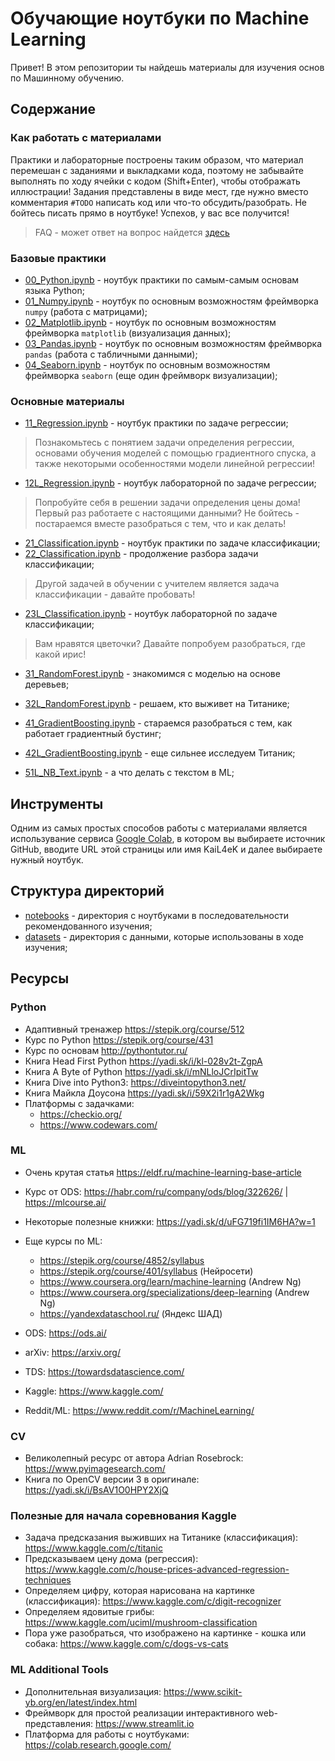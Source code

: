 # Обучающие ноутбуки по Machine Learning

Привет! В этом репозитории ты найдешь материалы для изучения основ по Машинному обучению.

## Содержание

### Как работать с материалами

Практики и лабораторные построены таким образом, что материал перемешан с заданиями и выкладками кода, поэтому не забывайте выполнять по ходу ячейки с кодом (Shift+Enter), чтобы отображать иллюстрации! Задания представлены в виде мест, где нужно вместо комментария `#TODO` написать код или что-то обсудить/разобрать. Не бойтесь писать прямо в ноутбуке! Успехов, у вас все получится!

> FAQ - может ответ на вопрос найдется [здесь](FAQ.md)

### Базовые практики

- [00_Python.ipynb](notebooks/00_Python.ipynb) - ноутбук практики по самым-самым основам языка Python;
- [01_Numpy.ipynb](notebooks/01_Numpy.ipynb) - ноутбук по основным возможностям фреймворка `numpy` (работа с матрицами);
- [02_Matplotlib.ipynb](notebooks/02_Matplotlib.ipynb) - ноутбук по основным возможностям фреймворка `matplotlib` (визуализация данных);
- [03_Pandas.ipynb](notebooks/03_Pandas.ipynb) - ноутбук по основным возможностям фреймворка `pandas` (работа с табличными данными);
- [04_Seaborn.ipynb](notebooks/04_Seaborn.ipynb) - ноутбук по основным возможностям фреймворка `seaborn` (еще один фреймворк визуализации);

### Основные материалы

- [11_Regression.ipynb](notebooks/11_Regression.ipynb) - ноутбук практики по задаче регрессии;
> Познакомьтесь с понятием задачи определения регрессии, основами обучения моделей с помощью градиентного спуска, а также некоторыми особенностями модели линейной регрессии!
- [12L_Regression.ipynb](notebooks/12L_Regression.ipynb) - ноутбук лабораторной по задаче регрессии;
> Попробуйте себя в решении задачи определения цены дома! Первый раз работаете с настоящими данными? Не бойтесь - постараемся вместе разобраться с тем, что и как делать!

- [21_Classification.ipynb](notebooks/21_Classification.ipynb) - ноутбук практики по задаче классификации;
- [22_Classification.ipynb](notebooks/22_Classification.ipynb) - продолжение разбора задачи классификации;
> Другой задачей в обучении с учителем является задача классификации - давайте пробовать!
- [23L_Classification.ipynb](notebooks/23L_Classification.ipynb) - ноутбук лабораторной по задаче классификации;
> Вам нравятся цветочки? Давайте попробуем разобраться, где какой ирис!

- [31_RandomForest.ipynb](notebooks/31_RandomForest.ipynb) - знакомимся с моделью на основе деревьев;
- [32L_RandomForest.ipynb](notebooks/32L_RandomForest.ipynb) - решаем, кто выживет на Титанике;

- [41_GradientBoosting.ipynb](notebooks/41_GradientBoosting.ipynb) - стараемся разобраться с тем, как работает градиентный бустинг;
- [42L_GradientBoosting.ipynb](notebooks/42L_GradientBoosting.ipynb) - еще сильнее исследуем Титаник;

- [51L_NB_Text.ipynb](notebooks/51L_NB_Text.ipynb) - а что делать с текстом в ML;

## Инструменты

Одним из самых простых способов работы с материалами является использувание сервиса [Google Colab](https://colab.research.google.com/), в котором вы выбираете источник GitHub, вводите URL этой страницы или имя KaiL4eK и далее выбираете нужный ноутбук.

## Структура директорий

- [notebooks](notebooks) - директория с ноутбуками в последовательности рекомендованного изучения;
- [datasets](datasets) - директория с данными, которые использованы в ходе изучения;

## Ресурсы

### Python

- Адаптивный тренажер https://stepik.org/course/512 
- Курс по Python https://stepik.org/course/431 
- Курс по основам http://pythontutor.ru/ 
- Книга Head First Python https://yadi.sk/i/kl-028v2t-ZgpA 
- Книга A Byte of Python https://yadi.sk/i/mNLloJCrIpitTw
- Книга Dive into Python3: https://diveintopython3.net/
- Книга Майкла Доусона https://yadi.sk/i/59X2i1r1gA2Wkg 
- Платформы с задачками:
    - https://checkio.org/ 
    - https://www.codewars.com/ 

### ML

- Очень крутая статья https://eldf.ru/machine-learning-base-article 
- Курс от ODS: https://habr.com/ru/company/ods/blog/322626/ | https://mlcourse.ai/
- Некоторые полезные книжки: https://yadi.sk/d/uFG719fi1IM6HA?w=1
- Еще курсы по ML:
    - https://stepik.org/course/4852/syllabus
    - https://stepik.org/course/401/syllabus (Нейросети)
    - https://www.coursera.org/learn/machine-learning  (Andrew Ng)
    - https://www.coursera.org/specializations/deep-learning (Andrew Ng)
    - https://yandexdataschool.ru/ (Яндекс ШАД)

- ODS: https://ods.ai/ 
- arXiv: https://arxiv.org/ 
- TDS: https://towardsdatascience.com/
- Kaggle: https://www.kaggle.com/ 
- Reddit/ML: https://www.reddit.com/r/MachineLearning/ 

### CV

- Великолепный ресурс от автора Adrian Rosebrock: https://www.pyimagesearch.com/
- Книга по OpenCV версии 3 в оригинале: https://yadi.sk/i/BsAV1O0HPY2XjQ

### Полезные для начала соревнования Kaggle

- Задача предсказания выживших на Титанике (классификация): https://www.kaggle.com/c/titanic
- Предсказываем цену дома (регрессия): https://www.kaggle.com/c/house-prices-advanced-regression-techniques
- Определяем цифру, которая нарисована на картинке (классификация): https://www.kaggle.com/c/digit-recognizer
- Определяем ядовитые грибы: https://www.kaggle.com/uciml/mushroom-classification
- Пора уже разобраться, что изображено на картинке - кошка или собака: https://www.kaggle.com/c/dogs-vs-cats

### ML Additional Tools

- Дополнительная визуализация: https://www.scikit-yb.org/en/latest/index.html
- Фреймворк для простой реализации интерактивного web-представления: https://www.streamlit.io
- Платформа для работы с ноутбуками: https://colab.research.google.com/
